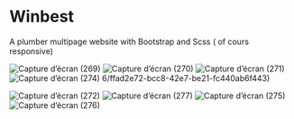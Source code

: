 # Winbest
A plumber multipage website with Bootstrap and Scss ( of cours responsive)

![Capture d’écran (269)](https://github.com/ThunderXelor96/Winbest/assets/114176196/6ccee593-a81c-4cba-89a1-44c158299a9c)
![Capture d’écran (270)](https://github.com/ThunderXelor96/Winbest/assets/114176196/380a9392-e0da-45bf-a96a-b1af98fc09fa)
![Capture d’écran (271)](https://github.com/ThunderXelor96/Winbest/assets/114176196/f8870c46-e5cc-4a6a-9324-a48762cd4ed4)
![Capture d’écran (274)](https://github.com/ThunderXelor96/Winbest/assets/114176196/f361f50d-9c58-4cb3-9a36-b3e33910a5d9)
6/ffad2e72-bcc8-42e7-be21-fc440ab6f443)

![Capture d’écran (272)](https://github.com/ThunderXelor96/Winbest/assets/114176196/5ecc0657-ea84-4318-84c4-047cd3edea27)
![Capture d’écran (277)](https://github.com/ThunderXelor96/Winbest/assets/114176196/f96f9dea-dffd-4ab9-85c1-c567272a77ef)
![Capture d’écran (275)](https://github.com/ThunderXelor96/Winbest/assets/114176196/5602025b-8573-4790-9790-096ad5a84995)
![Capture d’écran (276)](https://github.com/ThunderXelor96/Winbest/assets/114176196/04e30c18-92a5-4756-b925-84b18163f5ae)


